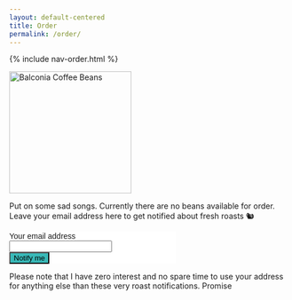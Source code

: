 ```yaml
---
layout: default-centered
title: Order
permalink: /order/
---
```


{% include nav-order.html %}

<div class="package"><img src="{{ site.baseurl }}/assets/balconia_package_placeholder.jpg" width="220" alt="Balconia Coffee Beans" />
</div>

<div class="about">
	<p>Put on some sad songs. Currently there are no beans available for order. Leave your email address here to get notified about fresh roasts 🐿</p>

<!-- Begin MailChimp Signup Form -->
<link href="//cdn-images.mailchimp.com/embedcode/classic-10_7.css" rel="stylesheet" type="text/css">
<style type="text/css">
	#mc_embed_signup{background:#fff; clear:left; font:14px Helvetica,Arial,sans-serif; }

</style>
<div id="mc_embed_signup" style="width:300px;">
<form action="//plontsch.us12.list-manage.com/subscribe/post?u=1b36b81eaf68e3e93b629580e&amp;id=ebfca1557e" method="post" id="mc-embedded-subscribe-form" name="mc-embedded-subscribe-form" class="validate" target="_blank" novalidate>
    <div id="mc_embed_signup_scroll">

<div class="mc-field-group">
	<label for="mce-EMAIL">Your email address </label>
	<input type="email" value="" name="EMAIL" class="required email" id="mce-EMAIL">
</div>
	<div id="mce-responses" class="clear">
		<div class="response" id="mce-error-response" style="display:none"></div>
		<div class="response" id="mce-success-response" style="display:none"></div>
	</div>    <!-- real people should not fill this in and expect good things - do not remove this or risk form bot signups-->
    <div style="position: absolute; left: -5000px;" aria-hidden="true"><input type="text" name="b_1b36b81eaf68e3e93b629580e_ebfca1557e" tabindex="-1" value=""></div>
    <div class="clear"><input type="submit" value="Notify me" name="subscribe" id="mc-embedded-subscribe" class="button" style="background-color: #38B8B7;"></div>
    </div>
</form>
</div>

<!--End mc_embed_signup-->

</div>

<div class="comment">
<p>Please note that I have zero interest and no spare time to use your address for anything else than these very roast notifications. Promise</p>
</div>
